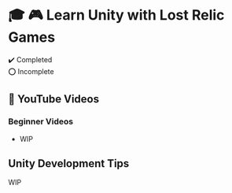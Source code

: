 # :mortar_board: :video_game: Learn Unity with Lost Relic Games

:heavy_check_mark: Completed  
:o: Incomplete

## :beginner: YouTube Videos

### Beginner Videos

- WIP

## Unity Development Tips

WIP
